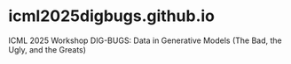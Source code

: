 # icml2025digbugs.github.io
ICML 2025 Workshop DIG-BUGS: Data in Generative Models (The Bad, the Ugly, and the Greats)
